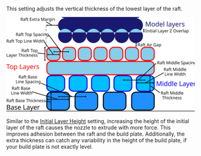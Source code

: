This setting adjusts the vertical thickness of the lowest layer of the raft.

![Dimensions related to the raft](../images/raft_dimensions.svg)

Similar to the [Initial Layer Height](layer_height_0.md) setting, increasing the height of the initial layer of the raft causes the nozzle to extrude with more force. This improves adhesion between the raft and the build plate. Additionally, the extra thickness can catch any variability in the height of the build plate, if your build plate is not exactly level.